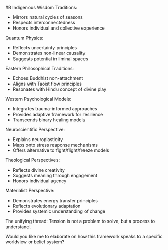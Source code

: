  #B Indigenous Wisdom Traditions:

- Mirrors natural cycles of seasons
- Respects interconnectedness
- Honors individual and collective experience

Quantum Physics:

- Reflects uncertainty principles
- Demonstrates non-linear causality
- Suggests potential in liminal spaces

Eastern Philosophical Traditions:

- Echoes Buddhist non-attachment
- Aligns with Taoist flow principles
- Resonates with Hindu concept of divine play

Western Psychological Models:

- Integrates trauma-informed approaches
- Provides adaptive framework for resilience
- Transcends binary healing models

Neuroscientific Perspective:

- Explains neuroplasticity
- Maps onto stress response mechanisms
- Offers alternative to fight/flight/freeze models

Theological Perspectives:

- Reflects divine creativity
- Suggests meaning through engagement
- Honors individual agency

Materialist Perspective:

- Demonstrates energy transfer principles
- Reflects evolutionary adaptation
- Provides systemic understanding of change

The unifying thread: Tension is not a problem to solve, but a process to understand.

Would you like me to elaborate on how this framework speaks to a specific worldview or belief system?